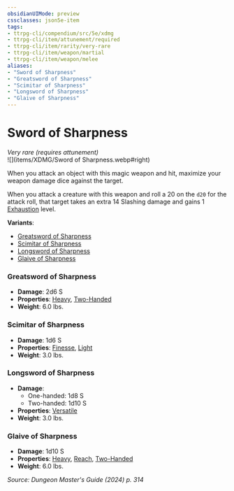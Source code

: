 ```yaml
---
obsidianUIMode: preview
cssclasses: json5e-item
tags:
- ttrpg-cli/compendium/src/5e/xdmg
- ttrpg-cli/item/attunement/required
- ttrpg-cli/item/rarity/very-rare
- ttrpg-cli/item/weapon/martial
- ttrpg-cli/item/weapon/melee
aliases: 
- "Sword of Sharpness"
- "Greatsword of Sharpness"
- "Scimitar of Sharpness"
- "Longsword of Sharpness"
- "Glaive of Sharpness"
---
```

# Sword of Sharpness
*Very rare (requires attunement)*  
![](items/XDMG/Sword of Sharpness.webp#right)  


When you attack an object with this magic weapon and hit, maximize your weapon damage dice against the target.

When you attack a creature with this weapon and roll a 20 on the `d20` for the attack roll, that target takes an extra 14 Slashing damage and gains 1 [Exhaustion](conditions.md#Exhaustion) level.

**Variants**:
- [Greatsword of Sharpness](#Greatsword%20of%20Sharpness)
- [Scimitar of Sharpness](#Scimitar%20of%20Sharpness)
- [Longsword of Sharpness](#Longsword%20of%20Sharpness)
- [Glaive of Sharpness](#Glaive%20of%20Sharpness)

### Greatsword of Sharpness

- **Damage**: 2d6 S
- **Properties**: [Heavy](item-properties.md#Heavy), [Two-Handed](item-properties.md#Two-Handed)
- **Weight**: 6.0 lbs.

### Scimitar of Sharpness

- **Damage**: 1d6 S
- **Properties**: [Finesse](item-properties.md#Finesse), [Light](item-properties.md#Light)
- **Weight**: 3.0 lbs.

### Longsword of Sharpness

- **Damage**:
  - One-handed: 1d8 S
  - Two-handed: 1d10 S
- **Properties**: [Versatile](item-properties.md#Versatile)
- **Weight**: 3.0 lbs.

### Glaive of Sharpness

- **Damage**: 1d10 S
- **Properties**: [Heavy](item-properties.md#Heavy), [Reach](item-properties.md#Reach), [Two-Handed](item-properties.md#Two-Handed)
- **Weight**: 6.0 lbs.


*Source: Dungeon Master's Guide (2024) p. 314*